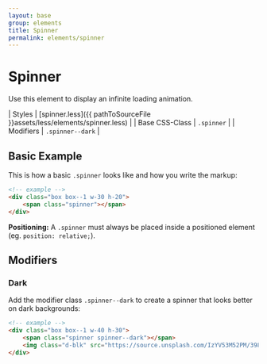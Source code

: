 ```yaml
---
layout: base
group: elements
title: Spinner
permalink: elements/spinner
---
```


# Spinner

<p class="intro">Use this element to display an infinite loading animation.</p>

| Styles         | [spinner.less]({{ pathToSourceFile }}assets/less/elements/spinner.less) |
| Base CSS-Class | `.spinner`                                                              |
| Modifiers      | `.spinner--dark`                                                        |

## Basic Example

This is how a basic `.spinner` looks like and how you write the markup:

```html
<!-- example -->
<div class="box box--1 w-30 h-20">
    <span class="spinner"></span>
</div>
```

<p class="hint hint--negative"><b>Positioning:</b> A <code>.spinner</code> must always be placed inside a positioned element (eg. <code>position: relative;</code>).</p>

## Modifiers

### Dark

Add the modifier class `.spinner--dark` to create a spinner that looks better on dark backgrounds:

```html
<!-- example -->
<div class="box box--1 w-40 h-30">
    <span class="spinner spinner--dark"></span>
    <img class="d-blk" src="https://source.unsplash.com/IzYV53M52PM/398x298" />
</div>
```
